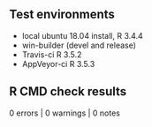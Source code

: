 ## Test environments
* local ubuntu 18.04 install, R 3.4.4
* win-builder (devel and release)
* Travis-ci R 3.5.2
* AppVeyor-ci R 3.5.3

## R CMD check results
0 errors | 0 warnings | 0 notes
